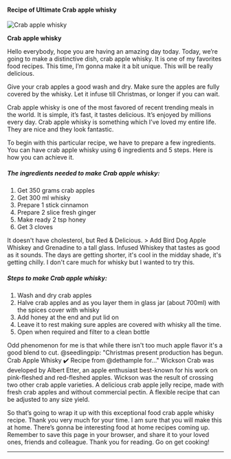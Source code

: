             

#### Recipe of Ultimate Crab apple whisky

![Crab apple whisky](https://img-global.cpcdn.com/recipes/5916209238769664/751x532cq70/crab-apple-whisky-recipe-main-photo.jpg)

**Crab apple whisky**

Hello everybody, hope you are having an amazing day today. Today, we’re going to make a distinctive dish, crab apple whisky. It is one of my favorites food recipes. This time, I’m gonna make it a bit unique. This will be really delicious.

Give your crab apples a good wash and dry. Make sure the apples are fully covered by the whisky. Let it infuse till Christmas, or longer if you can wait.

Crab apple whisky is one of the most favored of recent trending meals in the world. It is simple, it’s fast, it tastes delicious. It’s enjoyed by millions every day. Crab apple whisky is something which I’ve loved my entire life. They are nice and they look fantastic.

To begin with this particular recipe, we have to prepare a few ingredients. You can have crab apple whisky using 6 ingredients and 5 steps. Here is how you can achieve it.

##### The ingredients needed to make Crab apple whisky:

1.  Get 350 grams crab apples
2.  Get 300 ml whisky
3.  Prepare 1 stick cinnamon
4.  Prepare 2 slice fresh ginger
5.  Make ready 2 tsp honey
6.  Get 3 cloves

It doesn't have cholesterol, but Red & Delicious. > Add Bird Dog Apple Whiskey and Grenadine to a tall glass. Infused Whiskey that tastes as good as it sounds. The days are getting shorter, it's cool in the midday shade, it's getting chilly. I don't care much for whisky but I wanted to try this.

##### Steps to make Crab apple whisky:

1.  Wash and dry crab apples
2.  Halve crab apples and as you layer them in glass jar (about 700ml) with the spices cover with whisky
3.  Add honey at the end and put lid on
4.  Leave it to rest making sure apples are covered with whisky all the time.
5.  Open when required and filter to a clean bottle

Odd phenomenon for me is that while there isn't too much apple flavor it's a good blend to cut. @seedlingpip: "Christmas present production has begun. Crab Apple Whisky ✔️ Recipe from @dethample for…" Wickson Crab was developed by Albert Etter, an apple enthusiast best-known for his work on pink-fleshed and red-fleshed apples. Wickson was the result of crossing two other crab apple varieties. A delicious crab apple jelly recipe, made with fresh crab apples and without commercial pectin. A flexible recipe that can be adjusted to any size yield.

So that’s going to wrap it up with this exceptional food crab apple whisky recipe. Thank you very much for your time. I am sure that you will make this at home. There’s gonna be interesting food at home recipes coming up. Remember to save this page in your browser, and share it to your loved ones, friends and colleague. Thank you for reading. Go on get cooking!

* * *